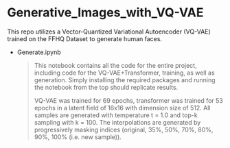 # Generative_Images_with_VQ-VAE
This repo utilizes a Vector-Quantized Variational Autoencoder (VQ-VAE) trained on the FFHQ Dataset to generate human faces.

* Generate.ipynb
    >
    > This notebook contains all the code for the entire project, including code for the VQ-VAE+Transformer, training, as well as generation. Simply installing the required packages and running the notebook from the top should replicate results.
    >
    >VQ-VAE was trained for 69 epochs, transformer was trained for 53 epochs in a latent field of 16x16 with dimension size of 512. All samples are generated with temperature t = 1.0 and top-k sampling with k = 100. The interpolations are generated by progressively masking indices (original, 35%, 50%, 70%, 80%, 90%, 100% (i.e. new sample)). 

